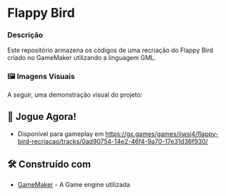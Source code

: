# Flappy Bird
### Descrição
Este repositório armazena os códigos de uma recriação do Flappy Bird criado no GameMaker utilizando a linguagem GML.

### 🖼️ Imagens Visuais
A seguir, uma demonstração visual do projeto:

## 👀 Jogue Agora!

* Disponível para gameplay em https://gx.games/games/iiwsj4/flappy-bird-recriacao/tracks/0ad90754-14e2-46f4-9a70-17e31d36f930/

## 🛠️ Construído com

* [GameMaker](https://gamemaker.io/pt-BR) - A Game engine utilizada
